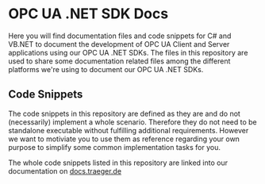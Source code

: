 # OPC UA .NET SDK Docs
Here you will find documentation files and code snippets for C# and VB.NET to document the development of OPC UA Client and Server applications using our OPC UA .NET SDKs. The files in this repository are used to share some documentation related files among the different platforms we're using to document our OPC UA .NET SDKs.

## Code Snippets

The code snippets in this repository are defined as they are and do not (necessarily) implement a whole scenario. Therefore they do not need to be standalone executable without fulfilling additional requirements. However we want to motiviate you to use them as reference regarding your own purpose to simplify some common implementation tasks for you.

The whole code snippets listed in this repository are linked into our documentation on [docs.traeger.de](https://docs.traeger.de/en/software/sdk/opc-ua/net)
